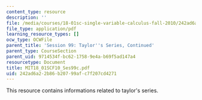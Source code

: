 ```yaml
---
content_type: resource
description: ''
file: /media/courses/18-01sc-single-variable-calculus-fall-2010/242ad6a22b86b20799afc7f207cd4271_MIT18_01SCF10_Ses99c.pdf
file_type: application/pdf
learning_resource_types: []
ocw_type: OCWFile
parent_title: 'Session 99: Taylor''s Series, Continued'
parent_type: CourseSection
parent_uid: 9714534f-bc62-1758-9e4a-b69f5ad147a4
resourcetype: Document
title: MIT18_01SCF10_Ses99c.pdf
uid: 242ad6a2-2b86-b207-99af-c7f207cd4271
---
```

This resource contains informations related to taylor's series.